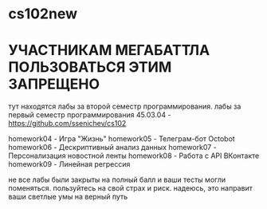 # cs102new

# УЧАСТНИКАМ МЕГАБАТТЛА ПОЛЬЗОВАТЬСЯ ЭТИМ ЗАПРЕЩЕНО

тут находятся лабы за второй семестр программирования.
лабы за первый семестр программирования 45.03.04 - https://github.com/ssenichev/cs102 

homework04 - Игра "Жизнь"
homework05 - Телеграм-бот Octobot
homework06 - Дескриптивный анализ данных
homework07 - Персонализация новостной ленты
homework08 - Работа с API ВКонтакте
homework09 - Линейная регрессия

не все лабы были закрыты на полный балл и ваши тесты могли поменяться.
пользуйтесь на свой страх и риск. надеюсь, это направит ваши светлые умы на верный путь


